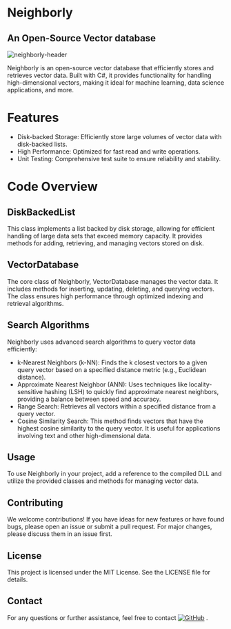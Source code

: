 # Neighborly
## An Open-Source Vector database

![neighborly-header](https://github.com/nickna/Neighborly/assets/4017153/2dd8a22d-511d-4457-bde5-ac4ceaecf166)

Neighborly is an open-source vector database that efficiently stores and retrieves vector data. Built with C#, it provides functionality for handling high-dimensional vectors, making it ideal for machine learning, data science applications, and more.

# Features
* Disk-backed Storage: Efficiently store large volumes of vector data with disk-backed lists.
* High Performance: Optimized for fast read and write operations.
* Unit Testing: Comprehensive test suite to ensure reliability and stability.

# Code Overview
## DiskBackedList
This class implements a list backed by disk storage, allowing for efficient handling of large data sets that exceed memory capacity. It provides methods for adding, retrieving, and managing vectors stored on disk.

## VectorDatabase
The core class of Neighborly, VectorDatabase manages the vector data. It includes methods for inserting, updating, deleting, and querying vectors. The class ensures high performance through optimized indexing and retrieval algorithms.

## Search Algorithms
Neighborly uses advanced search algorithms to query vector data efficiently:

* k-Nearest Neighbors (k-NN): Finds the k closest vectors to a given query vector based on a specified distance metric (e.g., Euclidean distance).
* Approximate Nearest Neighbor (ANN): Uses techniques like locality-sensitive hashing (LSH) to quickly find approximate nearest neighbors, providing a balance between speed and accuracy.
* Range Search: Retrieves all vectors within a specified distance from a query vector.
* Cosine Similarity Search: This method finds vectors that have the highest cosine similarity to the query vector. It is useful for applications involving text and other high-dimensional data.

## Usage
To use Neighborly in your project, add a reference to the compiled DLL and utilize the provided classes and methods for managing vector data.

## Contributing
We welcome contributions! If you have ideas for new features or have found bugs, please open an issue or submit a pull request. For major changes, please discuss them in an issue first.

## License
This project is licensed under the MIT License. See the LICENSE file for details.

## Contact
For any questions or further assistance, feel free to contact [![GitHub](https://img.shields.io/badge/GitHub-nickna-blue)](https://github.com/nickna)
.
